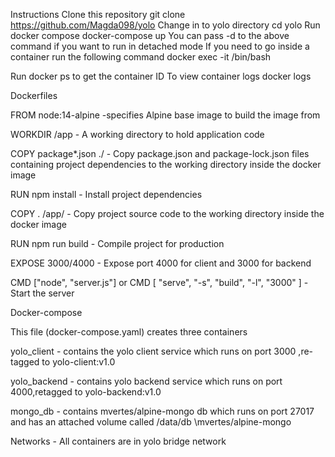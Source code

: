 Instructions
Clone this repository git clone https://github.com/Magda098/yolo
Change in to yolo directory cd yolo
Run docker compose docker-compose up
You can pass -d to the above command if you want to run in detached mode
If you need to go inside a container run the following command docker exec -it <container id> /bin/bash

Run docker ps to get the container ID
To view container logs docker logs <container id>

Dockerfiles

FROM node:14-alpine -specifies Alpine base image to build the image from

WORKDIR /app - A working directory to hold application code

COPY package*.json ./ - Copy package.json and package-lock.json files containing project dependencies to the working directory inside the docker image

RUN npm install - Install project dependencies

COPY . /app/ - Copy project source code to the working directory inside the docker image

RUN npm run build - Compile project for production

EXPOSE 3000/4000 - Expose port 4000 for client and 3000 for backend

CMD ["node", "server.js"] or CMD [ "serve", "-s", "build", "-l", "3000" ] - Start the server

Docker-compose

This file (docker-compose.yaml) creates three containers

yolo_client - contains the yolo client service which runs on port 3000 ,re-tagged to yolo-client:v1.0 

yolo_backend - contains yolo backend service which runs on port 4000,retagged to yolo-backend:v1.0

mongo_db - contains mvertes/alpine-mongo db which runs on port 27017 and has an attached volume called /data/db \mvertes/alpine-mongo

Networks - All containers are in yolo bridge network
